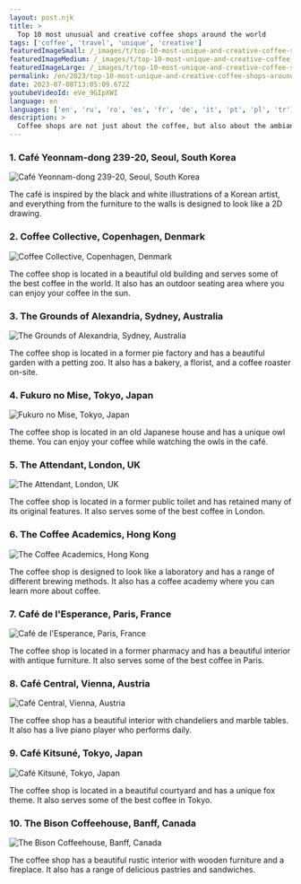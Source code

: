 ```yaml
---
layout: post.njk
title: >
  Top 10 most unusual and creative coffee shops around the world
tags: ['coffee', 'travel', 'unique', 'creative']
featuredImageSmall: /_images/t/top-10-most-unique-and-creative-coffee-shops-around-the-world-cover-en-small.webp
featuredImageMedium: /_images/t/top-10-most-unique-and-creative-coffee-shops-around-the-world-cover-en-medium.webp
featuredImageLarge: /_images/t/top-10-most-unique-and-creative-coffee-shops-around-the-world-cover-en-large.webp
permalink: /en/2023/top-10-most-unique-and-creative-coffee-shops-around-the-world.html
date: 2023-07-08T13:05:09.672Z
youtubeVideoId: eVe_9GIpXWI
language: en
languages: ['en', 'ru', 'ro', 'es', 'fr', 'de', 'it', 'pt', 'pl', 'tr']
description: >
  Coffee shops are not just about the coffee, but also about the ambiance and experience. Here are some of the most unique and creative coffee shops in the world that are a must-visit for all coffee lovers.
---
```


### 1. Café Yeonnam-dong 239-20, Seoul, South Korea

![Café Yeonnam-dong 239-20, Seoul, South Korea](/_images/9/96fa03beae9a16e425426ea40d839775-medium.webp)

The café is inspired by the black and white illustrations of a Korean artist, and everything from the furniture to the walls is designed to look like a 2D drawing.

### 2. Coffee Collective, Copenhagen, Denmark

![Coffee Collective, Copenhagen, Denmark](/_images/4/4a85f62568339c7370ac280ccd7f6caf-medium.webp)

The coffee shop is located in a beautiful old building and serves some of the best coffee in the world. It also has an outdoor seating area where you can enjoy your coffee in the sun.

### 3. The Grounds of Alexandria, Sydney, Australia

![The Grounds of Alexandria, Sydney, Australia](/_images/3/326aa8fd3825bf49b19a3751ede30304-medium.webp)

The coffee shop is located in a former pie factory and has a beautiful garden with a petting zoo. It also has a bakery, a florist, and a coffee roaster on-site.

### 4. Fukuro no Mise, Tokyo, Japan

![Fukuro no Mise, Tokyo, Japan](/_images/1/1e453fe12da834da5d2133fca7388fcf-medium.webp)

The coffee shop is located in an old Japanese house and has a unique owl theme. You can enjoy your coffee while watching the owls in the café.

### 5. The Attendant, London, UK

![The Attendant, London, UK](/_images/0/03f66f06f1b6db00ded7ccff07088978-medium.webp)

The coffee shop is located in a former public toilet and has retained many of its original features. It also serves some of the best coffee in London.

### 6. The Coffee Academics, Hong Kong

![The Coffee Academics, Hong Kong](/_images/6/69bcf57272bf7dda7bda2a9c00bd80e8-medium.webp)

The coffee shop is designed to look like a laboratory and has a range of different brewing methods. It also has a coffee academy where you can learn more about coffee.

### 7. Café de l'Esperance, Paris, France

![Café de l'Esperance, Paris, France](/_images/8/83985541ca9626a3778e1a19cdd24857-medium.webp)

The coffee shop is located in a former pharmacy and has a beautiful interior with antique furniture. It also serves some of the best coffee in Paris.

### 8. Café Central, Vienna, Austria

![Café Central, Vienna, Austria](/_images/d/d0af16a6510eb3c6ad8db9471404752c-medium.webp)

The coffee shop has a beautiful interior with chandeliers and marble tables. It also has a live piano player who performs daily.

### 9. Café Kitsuné, Tokyo, Japan

![Café Kitsuné, Tokyo, Japan](/_images/c/c67cd8c613aeb8e4d642241c45ca4f94-medium.webp)

The coffee shop is located in a beautiful courtyard and has a unique fox theme. It also serves some of the best coffee in Tokyo.

### 10. The Bison Coffeehouse, Banff, Canada

![The Bison Coffeehouse, Banff, Canada](/_images/6/634de0ec58aaf48bdba96545026937b9-medium.webp)

The coffee shop has a beautiful rustic interior with wooden furniture and a fireplace. It also has a range of delicious pastries and sandwiches.

